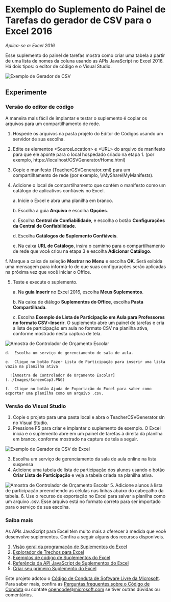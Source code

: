 ﻿---
page_type: sample
products:
- office-excel
- office-365
languages:
- javascript
extensions:
  contentType: samples
  technologies:
  - Add-ins
  createdDate: 10/15/2015 1:50:50 PM
---
# <a name="csv-generator-task-pane-add-in-sample-for-excel-2016"></a>Exemplo do Suplemento do Painel de Tarefas do gerador de CSV para o Excel 2016

_Aplica-se a: Excel 2016_

Esse suplemento do painel de tarefas mostra como criar uma tabela a partir de uma lista de nomes da coluna usando as APIs JavaScript no Excel 2016. Há dois tipos: o editor de código e o Visual Studio.

![Exemplo de Gerador de CSV](../Images/ScreenCap1.PNG)

## <a name="try-it-out"></a>Experimente
### <a name="code-editor-version"></a>Versão do editor de código

A maneira mais fácil de implantar e testar o suplemento é copiar os arquivos para um compartilhamento de rede.

1.  Hospede os arquivos na pasta projeto do Editor de Códigos usando um servidor de sua escolha.
2.  Edite os elementos \<SourceLocation\> e \<URL\> do arquivo de manifesto para que ele aponte para o local hospedado criado na etapa 1. (por exemplo, https://localhost/CSVGenerator/Home.html)
3.  Copie o manifesto (TeacherCSVGenerator.xml) para um compartilhamento de rede (por exemplo, \\\MyShare\\MyManifests).
4.  Adicione o local de compartilhamento que contém o manifesto como um catálogo de aplicativos confiáveis no Excel.

    a.  Inicie o Excel e abra uma planilha em branco.

    b.  Escolha a guia **Arquivo** e escolha **Opções**.

    c.  Escolha **Central de Confiabilidade**, e escolha o botão **Configurações da Central de Confiabilidade**.

    d.  Escolha **Catálogos de Suplemento Confiáveis**.

    e.  Na caixa **URL de Catálogo**, insira o caminho para o compartilhamento de rede que você criou na etapa 3 e escolha **Adicionar Catálogo**.

   f.  Marque a caixa de seleção **Mostrar no Menu** e escolha **OK**. Será exibida uma mensagem para informá-lo de que suas configurações serão aplicadas na próxima vez que você iniciar o Office.

5.  Teste e execute o suplemento.

    a.  Na **guia Inserir** no Excel 2016, escolha **Meus Suplementos**.

    b.  Na caixa de diálogo **Suplementos do Office**, escolha **Pasta Compartilhada**.

    c.  Escolha **Exemplo de Lista de Participação em Aula para Professores no formato CSV**>**Inserir**. O suplemento abre um painel de tarefas e cria a lista de participação em aula no formato CSV na planilha ativa, conforme mostrado nesta captura de tela.

   ![Amostra de Controlador de Orçamento Escolar](../Images/ScreenCap2.PNG)

    d.  Escolha um serviço de gerenciamento de sala de aula.

    e.  Clique no botão Fazer Lista de Participação para inserir uma lista vazia na planilha ativa

      ![Amostra de Controlador de Orçamento Escolar](../Images/ScreenCap3.PNG)

    f.  Clique no botão Ajuda de Exportação do Excel para saber como exportar uma planilha como um arquivo .csv.


### <a name="visual-studio-version"></a>Versão do Visual Studio
1.  Copie o projeto para uma pasta local e abra o TeacherCSVGenerator.sln no Visual Studio.
2.  Pressione F5 para criar e implantar o suplemento de exemplo. O Excel inicia e o suplemento abre em um painel de tarefas à direita da planilha em branco, conforme mostrado na captura de tela a seguir.

  ![Exemplo de Gerador de CSV do Excel](../Images/ScreenCap1.PNG)

3.  Escolha um serviço de gerenciamento da sala de aula online na lista suspensa
4.  Adicione uma tabela de lista de participação dos alunos usando o botão **Criar Lista de Participação** e veja a tabela criada na planilha ativa.

  ![Amostra de Controlador de Orçamento Escolar](../Images/ScreenCap3.PNG)
5.  Adicione alunos à lista de participação preenchendo as células nas linhas abaixo do cabeçalho da tabela.
6.  Use o recurso de exportação no Excel para salvar a planilha como um arquivo .csv. Esse arquivo está no formato correto para ser importado para o serviço de sua escolha.


### <a name="learn-more"></a>Saiba mais

As APIs JavaScript para Excel têm muito mais a oferecer à medida que você desenvolve suplementos. Confira a seguir alguns dos recursos disponíveis.

1.  [Visão geral da programação de Suplementos do Excel](https://github.com/OfficeDev/office-js-docs/blob/master/excel/excel-add-ins-programming-overview.md)
2.  [Explorador de Trechos para Excel](http://officesnippetexplorer.azurewebsites.net/#/snippets/excel)
3.  [Exemplos de código de Suplementos do Excel](https://github.com/OfficeDev/office-js-docs/blob/master/excel/excel-add-ins-code-samples.md)
4.  [Referência da API JavaScript de Suplementos do Excel](https://github.com/OfficeDev/office-js-docs/blob/master/excel/excel-add-ins-javascript-reference.md)
5.  [Criar seu primeiro Suplemento do Excel](https://github.com/OfficeDev/office-js-docs/blob/master/excel/build-your-first-excel-add-in.md)


Este projeto adotou o [Código de Conduta de Software Livre da Microsoft](https://opensource.microsoft.com/codeofconduct/). Para saber mais, confira as [Perguntas frequentes sobre o Código de Conduta](https://opensource.microsoft.com/codeofconduct/faq/) ou contate [opencode@microsoft.com](mailto:opencode@microsoft.com) se tiver outras dúvidas ou comentários.
